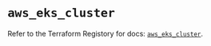 # `aws_eks_cluster`

Refer to the Terraform Registory for docs: [`aws_eks_cluster`](https://www.terraform.io/docs/providers/aws/r/eks_cluster).
